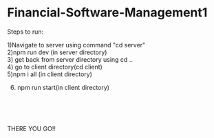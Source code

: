 # Financial-Software-Management1

Steps to run:

1)Navigate to server using command "cd server"
<br/>
2)npm run dev (in server directory)
<br/> 3) get back from server directory using cd .. <br/> 4) go to client directory(cd client) <br/>
5)npm i all (in client directory) 

6) npm run start(in client directory) <br/>
<br/>
<br/>
<br/>

THERE YOU GO!!

